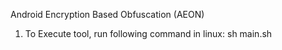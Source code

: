 Android Encryption Based Obfuscation (AEON)

1) To Execute tool, run following command in linux:
        sh main.sh <apkfile>
